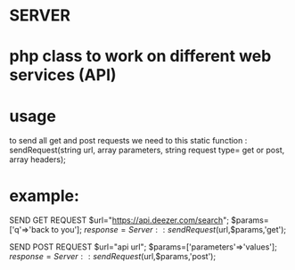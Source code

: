 # SERVER
# php class to work on different web services (API)

# usage
to send all get and post requests we need to this static function : sendRequest(string url, array parameters, string request type= get or post, array headers);

 # example: 
 
 SEND GET REQUEST 
 $url="https://api.deezer.com/search";
 $params=['q'=>'back to you'];
 $response=Server::sendRequest($url,$params,'get');


SEND POST REQUEST 
 $url="api url";
 $params=['parameters'=>'values'];
 $response=Server::sendRequest($url,$params,'post');
